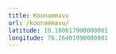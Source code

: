 ```yaml
---
title: Koonammavu
url: /koonammavu/
latitude: 10.100617900000001
longitude: 76.26401990000001
---
```

